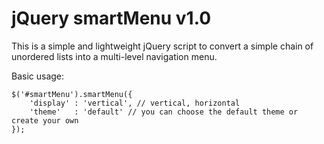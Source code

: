 jQuery smartMenu v1.0
=====================

This is a simple and lightweight jQuery script to convert a simple chain of unordered lists into a multi-level navigation menu.

Basic usage:

	$('#smartMenu').smartMenu({
		'display' : 'vertical', // vertical, horizontal
		'theme'	  : 'default' // you can choose the default theme or create your own
	});	

